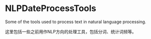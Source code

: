 # NLPDateProcessTools
Some of the tools used to process text in natural language processing.

这里包括一些之前用作NLP方向的处理工具，包括分词、统计词频等。
